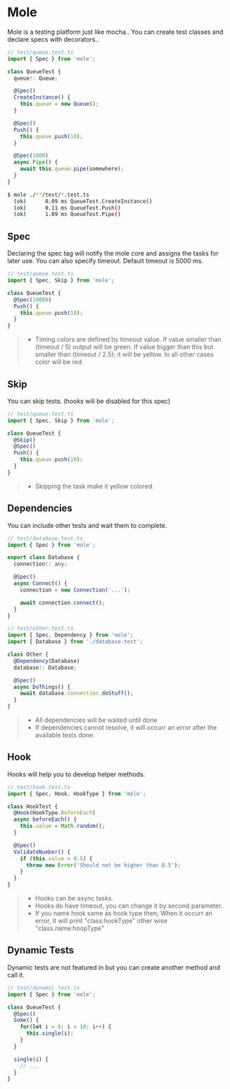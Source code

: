 Mole
==========

Mole is a testing platform just like mocha.. You can create test classes and declare specs with decorators..

```ts
// test/queue.test.ts
import { Spec } from 'mole';

class QueueTest {
  queue!: Queue;

  @Spec()
  CreateInstance() {
    this.queue = new Queue();  
  }

  @Spec()
  Push() {
    this.queue.push(10);
  }

  @Spec(1000)
  async Pipe() {
    await this.queue.pipe(somewhere);
  }
}
```

```bash
$ mole ./**/test/*.test.ts
  (ok)      0.09 ms QueueTest.CreateInstance()
  (ok)      0.11 ms QueueTest.Push()
  (ok)      1.09 ms QueueTest.Pipe()
```

## Spec

Declaring the spec tag will notify the mole core and assigns the tasks for later use. You can also specify timeout. Default timeout is 5000 ms.

```ts
// test/queue.test.ts
import { Spec, Skip } from 'mole';

class QueueTest {
  @Spec(10000)
  Push() {
    this.queue.push(10);
  }
}
```

> * Timing colors are defined by timeout value. If value smaller than (timeout / 5) output will be green. If value bigger than this but smaller than (timeout / 2.5); it will be yellow. In all other cases color will be red.


## Skip

You can skip tests. (hooks will be disabled for this spec)

```ts
// test/queue.test.ts
import { Spec, Skip } from 'mole';

class QueueTest {
  @Skip()
  @Spec()
  Push() {
    this.queue.push(10);
  }
}
```

> * Skipping the task make it yellow colored.


## Dependencies

You can include other tests and wait them to complete.

```ts
// test/database.test.ts
import { Spec } from 'mole';

export class Database {
  connection!: any;

  @Spec() 
  async Connect() {
    connection = new Connection('...');

    await connection.connect();
  }
}
```

```ts
// test/other.test.ts
import { Spec, Dependency } from 'mole';
import { Database } from './database.test';

class Other {
  @Dependency(Database)
  database!: Database;

  @Spec() 
  async DoThings() {
    await database.connection.doStuff();
  }
}
```

> * All dependencies will be waited until done
> * If dependencies cannot resolve, it will occurr an error after the available tests done.

## Hook

Hooks will help you to develop helper methods.

```ts
// test/hook.test.ts
import { Spec, Hook, HookType } from 'mole';

class HookTest {
  @Hook(HookType.BeforeEach)
  async beforeEach() {
    this.value = Math.random();
  }

  @Spec()
  ValidateNumber() {
    if (this.value > 0.5) {
      throw new Error('Should not be higher than 0.5');
    }
  }
}
```

> * Hooks can be async tasks.
> * Hooks do have timeout, you can change it by second parameter.
> * If you name hook same as hook type then; When it occurr an error, It will print "class:hookType" other wise "class.name:hoopType"

## Dynamic Tests

Dynamic tests are not featured in but you can create another method and call it.


```ts
// test/dynamic.test.ts
import { Spec } from 'mole';

class QueueTest {
  @Spec()
  Some() {
    for(let i = 0; i < 10; i++) {
      this.single(i);
    }
  }

  single(i) {
    // ...    
  }
}
```